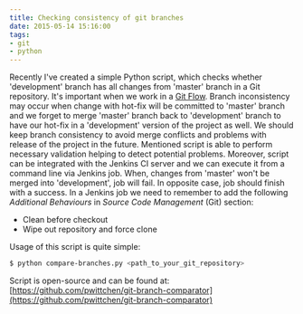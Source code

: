 ```yaml
---
title: Checking consistency of git branches
date: 2015-05-14 15:16:00
tags:
- git
- python
---
```


Recently I've created a simple Python script, which checks whether 'development' branch has all changes from 'master' branch in a Git repository. It's important when we work in a [Git Flow](http://nvie.com/posts/a-successful-git-branching-model/). Branch inconsistency may occur when change with hot-fix will be committed to 'master' branch and we forget to merge 'master' branch back to 'development' branch to have our hot-fix in a 'development' version of the project as well. We should keep branch consistency to avoid merge conflicts and problems with release of the project in the future. Mentioned script is able to perform necessary validation helping to detect potential problems. Moreover, script can be integrated with the Jenkins CI server and we can execute it from a command line via Jenkins job. When, changes from 'master' won't be merged into 'development', job will fail. In opposite case, job should finish with a success. In a Jenkins job we need to remember to add the following _Additional Behaviours_ in _Source Code Management_ (Git) section:

*   Clean before checkout
*   Wipe out repository and force clone

Usage of this script is quite simple: 

```bash
$ python compare-branches.py <path_to_your_git_repository>
```

Script is open-source and can be found at: [https://github.com/pwittchen/git-branch-comparator](https://github.com/pwittchen/git-branch-comparator)

